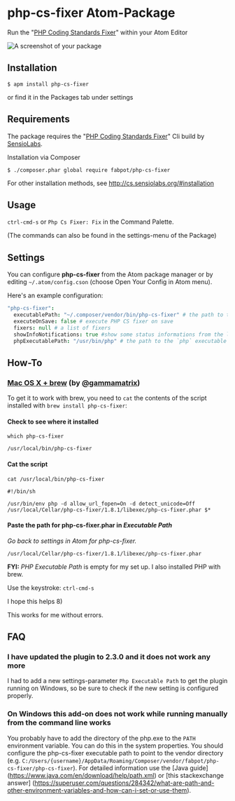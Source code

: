 # php-cs-fixer Atom-Package

Run the "[PHP Coding Standards Fixer](http://cs.sensiolabs.org)" within your Atom Editor

![A screenshot of your package](https://raw.github.com/pfefferle/atom-php-cs-fixer/master/php-cs-fixer.gif)

## Installation

```ShellSession
$ apm install php-cs-fixer
```

or find it in the Packages tab under settings

## Requirements

The package requires the "[PHP Coding Standards Fixer](http://cs.sensiolabs.org)" Cli build by [SensioLabs](http://sensiolabs.com).

Installation via Composer

```ShellSession
$ ./composer.phar global require fabpot/php-cs-fixer
```

For other installation methods, see <http://cs.sensiolabs.org/#installation>

## Usage

`ctrl-cmd-s` or `Php Cs Fixer: Fix` in the Command Palette.

(The commands can also be found in the settings-menu of the Package)

## Settings

You can configure **php-cs-fixer** from the Atom package manager or by editing `~/.atom/config.cson` (choose Open Your Config in Atom menu).

Here's an example configuration:

```cson
"php-cs-fixer":
  executablePath: "~/.composer/vendor/bin/php-cs-fixer" # the path to the `php-cs-fixer` executable
  executeOnSave: false # execute PHP CS fixer on save
  fixers: null # a list of fixers
  showInfoNotifications: true #show some status informations from the last "fix"
  phpExecutablePath: "/usr/bin/php" # the path to the `php` executable
```

## How-To

### [Mac OS X + brew](https://github.com/pfefferle/atom-php-cs-fixer/issues/7#issuecomment-118163704) (by [@gammamatrix](https://github.com/gammamatrix))

To get it to work with brew, you need to `cat` the contents of the script installed with `brew install php-cs-fixer`:

#### Check to see where it installed

```ShellSession
which php-cs-fixer

/usr/local/bin/php-cs-fixer
```

#### Cat the script

```ShellSession
cat /usr/local/bin/php-cs-fixer

#!/bin/sh

/usr/bin/env php -d allow_url_fopen=On -d detect_unicode=Off /usr/local/Cellar/php-cs-fixer/1.8.1/libexec/php-cs-fixer.phar $*
```

#### Paste the path for php-cs-fixer.phar in *Executable Path*

*Go back to settings in Atom for php-cs-fixer.*

`/usr/local/Cellar/php-cs-fixer/1.8.1/libexec/php-cs-fixer.phar`

**FYI:** *PHP Executable Path* is empty for my set up. I also installed PHP with brew.

Use the keystroke: `ctrl-cmd-s`

I hope this helps 8)

This works for me without errors.

## FAQ

### I have updated the plugin to 2.3.0 and it does not work any more

I had to add a new settings-parameter `Php Executable Path` to get the plugin running on Windows, so be sure to check if the new setting is configured properly.

### On Windows this add-on does not work while running manually from the command line works

You probably have to add the directory of the php.exe to the ```PATH``` environment variable. You can do this in the system properties. You should configure the php-cs-fixer executable path to point to the vendor directory (e.g. ```C:/Users/{username}/AppData/Roaming/Composer/vendor/fabpot/php-cs-fixer/php-cs-fixer```). For detailed information use the [Java guide] (https://www.java.com/en/download/help/path.xml) or [this stackexchange answer] (https://superuser.com/questions/284342/what-are-path-and-other-environment-variables-and-how-can-i-set-or-use-them).
